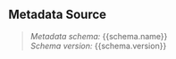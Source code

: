 ## Metadata Source
> *Metadata schema:* {{schema.name}}<br>
> *Schema version:* {{schema.version}}
>